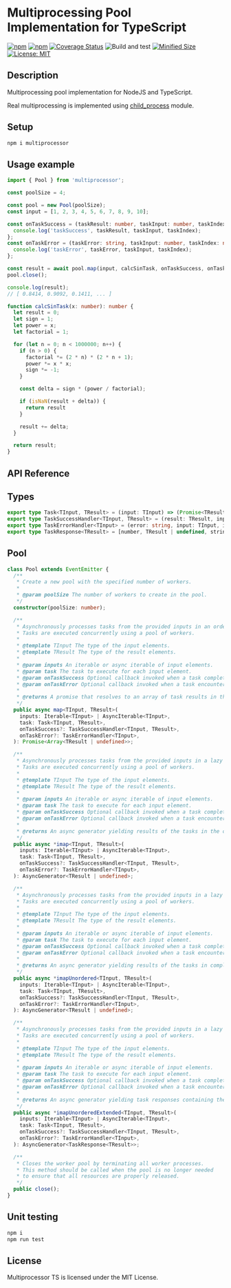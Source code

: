 # Multiprocessing Pool Implementation for TypeScript

[![npm](https://img.shields.io/npm/v/multiprocessor.svg)](https://www.npmjs.com/package/multiprocessor)
[![npm](https://img.shields.io/npm/dm/multiprocessor.svg?style=flat)](https://www.npmjs.com/package/multiprocessor)
[![Coverage Status](https://coveralls.io/repos/github/Smoren/multiprocessor-ts/badge.svg?branch=master&rand=222)](https://coveralls.io/github/Smoren/multiprocessor-ts?branch=master)
![Build and test](https://github.com/Smoren/multiprocessor-ts/actions/workflows/test.yml/badge.svg)
[![Minified Size](https://badgen.net/bundlephobia/minzip/multiprocessor)](https://bundlephobia.com/result?p=multiprocessor)
[![License: MIT](https://img.shields.io/badge/License-MIT-yellow.svg)](https://opensource.org/licenses/MIT)

Description
-----------

Multiprocessing pool implementation for NodeJS and TypeScript.

Real multiprocessing is implemented using [child_process](https://nodejs.org/api/child_process.html) module.

Setup
-----

```bash
npm i multiprocessor
```

Usage example
-------------

```typescript
import { Pool } from 'multiprocessor';

const poolSize = 4;

const pool = new Pool(poolSize);
const input = [1, 2, 3, 4, 5, 6, 7, 8, 9, 10];

const onTaskSuccess = (taskResult: number, taskInput: number, taskIndex: number) => {
  console.log('taskSuccess', taskResult, taskInput, taskIndex);
};
const onTaskError = (taskError: string, taskInput: number, taskIndex: number) => {
  console.log('taskError', taskError, taskInput, taskIndex);
};

const result = await pool.map(input, calcSinTask, onTaskSuccess, onTaskError);
pool.close();

console.log(result);
// [ 0.8414, 0.9092, 0.1411, ... ]

function calcSinTask(x: number): number {
  let result = 0;
  let sign = 1;
  let power = x;
  let factorial = 1;

  for (let n = 0; n < 1000000; n++) {
    if (n > 0) {
      factorial *= (2 * n) * (2 * n + 1);
      power *= x * x;
      sign *= -1;
    }

    const delta = sign * (power / factorial);

    if (isNaN(result + delta)) {
      return result
    }

    result += delta;
  }

  return result;
}
```

API Reference
-------------

## Types
```typescript
export type Task<TInput, TResult> = (input: TInput) => (Promise<TResult> | TResult);
export type TaskSuccessHandler<TInput, TResult> = (result: TResult, input: TInput, index: number) => void;
export type TaskErrorHandler<TInput> = (error: string, input: TInput, index: number) => void;
export type TaskResponse<TResult> = [number, TResult | undefined, string | undefined];
```

## Pool
```typescript
class Pool extends EventEmitter {
  /**
   * Create a new pool with the specified number of workers.
   *
   * @param poolSize The number of workers to create in the pool.
   */
  constructor(poolSize: number);

  /**
   * Asynchronously processes tasks from the provided inputs in an ordered manner.
   * Tasks are executed concurrently using a pool of workers.
   *
   * @template TInput The type of the input elements.
   * @template TResult The type of the result elements.
   *
   * @param inputs An iterable or async iterable of input elements.
   * @param task The task to execute for each input element.
   * @param onTaskSuccess Optional callback invoked when a task completes successfully.
   * @param onTaskError Optional callback invoked when a task encounters an error.
   *
   * @returns A promise that resolves to an array of task results in the order of the input elements.
   */
  public async map<TInput, TResult>(
    inputs: Iterable<TInput> | AsyncIterable<TInput>,
    task: Task<TInput, TResult>,
    onTaskSuccess?: TaskSuccessHandler<TInput, TResult>,
    onTaskError?: TaskErrorHandler<TInput>,
  ): Promise<Array<TResult | undefined>>;

  /**
   * Asynchronously processes tasks from the provided inputs in a lazy ordered manner.
   * Tasks are executed concurrently using a pool of workers.
   *
   * @template TInput The type of the input elements.
   * @template TResult The type of the result elements.
   *
   * @param inputs An iterable or async iterable of input elements.
   * @param task The task to execute for each input element.
   * @param onTaskSuccess Optional callback invoked when a task completes successfully.
   * @param onTaskError Optional callback invoked when a task encounters an error.
   *
   * @returns An async generator yielding results of the tasks in the order of the input elements.
   */
  public async *imap<TInput, TResult>(
    inputs: Iterable<TInput> | AsyncIterable<TInput>,
    task: Task<TInput, TResult>,
    onTaskSuccess?: TaskSuccessHandler<TInput, TResult>,
    onTaskError?: TaskErrorHandler<TInput>,
  ): AsyncGenerator<TResult | undefined>;

  /**
   * Asynchronously processes tasks from the provided inputs in a lazy unordered manner.
   * Tasks are executed concurrently using a pool of workers.
   *
   * @template TInput The type of the input elements.
   * @template TResult The type of the result elements.
   *
   * @param inputs An iterable or async iterable of input elements.
   * @param task The task to execute for each input element.
   * @param onTaskSuccess Optional callback invoked when a task completes successfully.
   * @param onTaskError Optional callback invoked when a task encounters an error.
   *
   * @returns An async generator yielding results of the tasks in completion order.
   */
  public async *imapUnordered<TInput, TResult>(
    inputs: Iterable<TInput> | AsyncIterable<TInput>,
    task: Task<TInput, TResult>,
    onTaskSuccess?: TaskSuccessHandler<TInput, TResult>,
    onTaskError?: TaskErrorHandler<TInput>,
  ): AsyncGenerator<TResult | undefined>;

  /**
   * Asynchronously processes tasks from the provided inputs in a lazy unordered manner with extended information.
   * Tasks are executed concurrently using a pool of workers.
   *
   * @template TInput The type of the input elements.
   * @template TResult The type of the result elements.
   *
   * @param inputs An iterable or async iterable of input elements.
   * @param task The task to execute for each input element.
   * @param onTaskSuccess Optional callback invoked when a task completes successfully.
   * @param onTaskError Optional callback invoked when a task encounters an error.
   *
   * @returns An async generator yielding task responses containing the index, result or error for each task.
   */
  public async *imapUnorderedExtended<TInput, TResult>(
    inputs: Iterable<TInput> | AsyncIterable<TInput>,
    task: Task<TInput, TResult>,
    onTaskSuccess?: TaskSuccessHandler<TInput, TResult>,
    onTaskError?: TaskErrorHandler<TInput>,
  ): AsyncGenerator<TaskResponse<TResult>>;

  /**
   * Closes the worker pool by terminating all worker processes.
   * This method should be called when the pool is no longer needed
   * to ensure that all resources are properly released.
   */
  public close();
}
```

Unit testing
------------

```bash
npm i
npm run test
```

License
-------

Multiprocessor TS is licensed under the MIT License.
